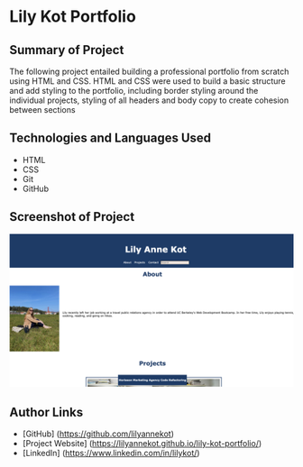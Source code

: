 # Lily Kot Portfolio

## Summary of Project

The following project entailed building a professional portfolio from scratch using HTML and CSS. HTML and CSS were used to build a basic structure and add styling to the portfolio, including border styling around the individual projects, styling of all headers and body copy to create cohesion between sections

## Technologies and Languages Used

* HTML
* CSS
* Git
* GitHub

## Screenshot of Project

![Portfolio Screenshot](Assets/Portfolio%20Screenshot.png)

## Author Links

* [GitHub] (https://github.com/lilyannekot)
* [Project Website] (https://lilyannekot.github.io/lily-kot-portfolio/)
* [LinkedIn] (https://www.linkedin.com/in/lilykot/)